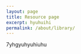 ```yaml
---
layout: page
title: Resource page
excerpt: hyuhuihi
permalink: /about/library/
---
```



7yhgyuhyuhiuhu
